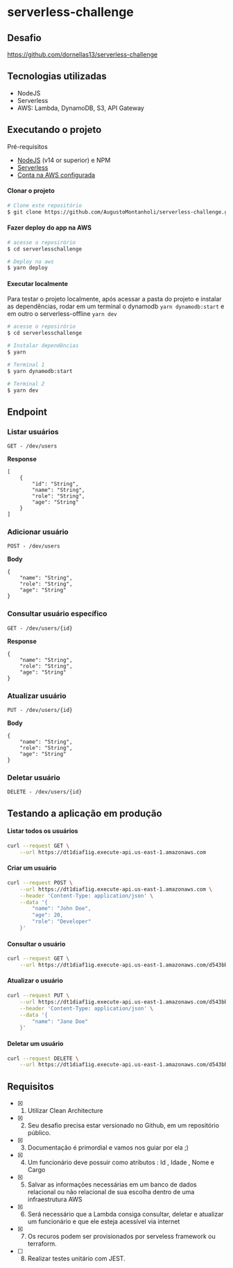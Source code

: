 # serverless-challenge

## Desafio

https://github.com/dornellas13/serverless-challenge

## Tecnologias utilizadas
* NodeJS
* Serverless
* AWS: Lambda, DynamoDB, S3, API Gateway

## Executando o projeto

Pré-requisitos

- [NodeJS](https://nodejs.org/en/) (v14 or superior) e NPM
- [Serverless](https://www.serverless.com/)
- [Conta na AWS configurada](https://docs.aws.amazon.com/cli/latest/userguide/cli-configure-quickstart.html#cli-configure-quickstart-config)

#### Clonar o projeto

```bash
# Clone este repositório
$ git clone https://github.com/AugustoMontanholi/serverless-challenge.git
```

#### Fazer deploy do app na AWS

```bash
# acesse o reposirório
$ cd serverlesschallenge

# Deploy na aws
$ yarn deploy
```

#### Executar localmente
Para testar o projeto localmente, após acessar a pasta do projeto e instalar as dependências, rodar em um terminal o dynamodb `yarn dynamodb:start` e em outro o serverless-offline `yarn dev`

```bash
# acesse o reposirório
$ cd serverlesschallenge

# Instalar dependências
$ yarn

# Terminal 1
$ yarn dynamodb:start

# Terminal 2
$ yarn dev
```

## Endpoint

### Listar usuários
```
GET - /dev/users
```

**Response**
```
[
    {
        "id": "String",
        "name": "String",
        "role": "String",
        "age": "String"
    }
]
```

### Adicionar usuário
```
POST - /dev/users
```

**Body**
```
{
    "name": "String",
    "role": "String",
    "age": "String"
}
```

### Consultar usuário específico
```
GET - /dev/users/{id}
```

**Response**
```
{
    "name": "String",
    "role": "String",
    "age": "String"
}
```

### Atualizar usuário
```
PUT - /dev/users/{id}
```

**Body**
```
{
    "name": "String",
    "role": "String",
    "age": "String"
}
```

### Deletar usuário
```
DELETE - /dev/users/{id}
```

## Testando a aplicação em produção

#### Listar todos os usuários

```sh
curl --request GET \
    --url https://dt1diaf1ig.execute-api.us-east-1.amazonaws.com
```

#### Criar um usuário

```sh
curl --request POST \
    --url https://dt1diaf1ig.execute-api.us-east-1.amazonaws.com \
    --header 'Content-Type: application/json' \
    --data '{
        "name": "John Doe",
        "age": 20,
        "role": "Developer"
    }'
```

#### Consultar o usuário

```sh
curl --request GET \
    --url https://dt1diaf1ig.execute-api.us-east-1.amazonaws.com/d543bb7e-2615-4a50-a4d0-2b1db19e6f76
```

#### Atualizar o usuário

```sh
curl --request PUT \
    --url https://dt1diaf1ig.execute-api.us-east-1.amazonaws.com/d543bb7e-2615-4a50-a4d0-2b1db19e6f76 \
    --header 'Content-Type: application/json' \
    --data '{
        "name": "Jane Doe"
    }'
```

#### Deletar um usuário

```sh
curl --request DELETE \
    --url https://dt1diaf1ig.execute-api.us-east-1.amazonaws.com/d543bb7e-2615-4a50-a4d0-2b1db19e6f76
```

## Requisitos

- [x] 1. Utilizar Clean Architecture
- [x] 2. Seu desafio precisa estar versionado no Github, em um repositório público.
- [x] 3. Documentação é primordial e vamos nos guiar por ela ;)
- [x] 4. Um funcionário deve possuir como atributos : Id , Idade , Nome e Cargo
- [x] 5. Salvar as informações necessárias em um banco de dados relacional ou não relacional de sua escolha dentro de uma infraestrutura AWS
- [x] 6. Será necessário que a Lambda consiga consultar, deletar e atualizar um funcionário e que ele esteja acessível via internet
- [x] 7. Os recuros podem ser provisionados por serveless framework ou terraform.
- [ ] 8. Realizar testes unitário com JEST.
